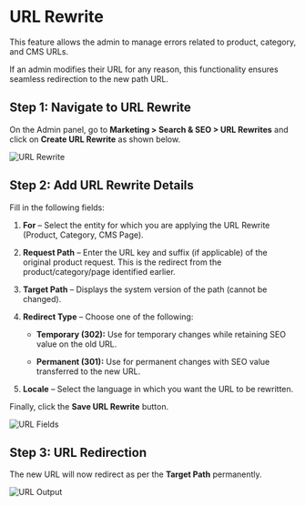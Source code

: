 # URL Rewrite

This feature allows the admin to manage errors related to product, category, and CMS URLs.

If an admin modifies their URL for any reason, this functionality ensures seamless redirection to the new path URL.

## Step 1: Navigate to URL Rewrite

On the Admin panel, go to **Marketing > Search & SEO > URL Rewrites** and click on **Create URL Rewrite** as shown below.

![URL Rewrite](/images/marketing/urlRewrite.png)

## Step 2: Add URL Rewrite Details

Fill in the following fields:

1. **For** – Select the entity for which you are applying the URL Rewrite (Product, Category, CMS Page).  

2. **Request Path** – Enter the URL key and suffix (if applicable) of the original product request. This is the redirect from the product/category/page identified earlier.  

3. **Target Path** – Displays the system version of the path (cannot be changed). 

4. **Redirect Type** – Choose one of the following:  

   - **Temporary (302):** Use for temporary changes while retaining SEO value on the old URL.  
   
   - **Permanent (301):** Use for permanent changes with SEO value transferred to the new URL.  

5. **Locale** – Select the language in which you want the URL to be rewritten.  

Finally, click the **Save URL Rewrite** button.

![URL Fields](/images/marketing/urlFields.png)

## Step 3: URL Redirection

The new URL will now redirect as per the **Target Path** permanently.  

![URL Output](/images/marketing/urlOutput.png)
